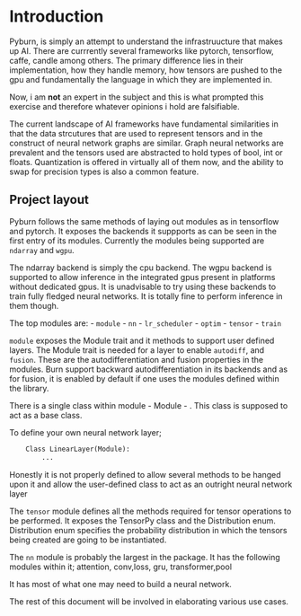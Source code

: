 # Introduction

Pyburn, is simply an attempt to understand the infrastruucture that makes
up AI. There are currrently several frameworks like pytorch, tensorflow,
caffe, candle among others. The primary difference lies in their implementation,
how they handle memory, how tensors are pushed to the gpu and fundamentally the
language in which they are implemented in.

Now, i am **not** an expert in the subject and this is what prompted this exercise
and therefore whatever opinions i hold are falsifiable.

The current landscape of AI frameworks have fundamental similarities in that the data
 strcutures that are used to represent tensors and in the construct of neural network
graphs are similar.
Graph neural networks are prevalent and the tensors used are abstracted to hold types
of bool, int or floats. Quantization is offered in virtually all of them now, and the
ability to swap for precision types is also a common feature.

## Project layout

Pyburn follows the same methods of laying out modules as in tensorflow and pytorch.
It exposes the backends it suppports as can be seen in the first entry of its modules.
Currently the modules being supported are `ndarray` and `wgpu`. 

The ndarray backend is simply the cpu backend. The wgpu backend is supported to allow
inference in the integrated gpus present in platforms without dedicated gpus. It is
unadvisable to try using these backends to train fully fledged neural networks. It is
totally fine to perform inference in them though.

The top modules are:
    - `module`
    - `nn`
    - `lr_scheduler`
    - `optim`
    - `tensor`
    - `train`

`module` exposes the Module trait and it methods to support user defined layers.
The Module trait is needed for a layer to enable `autodiff`, and `fusion`.
These are the autodifferentiation and fusion properties in the modules.
Burn support backward autodifferentiation in its backends and as for fusion, it is
enabled by default if one uses the modules defined within the library.

There is a single class within module - Module - . This class is supposed to act as
a base class.

To define your own neural network layer;

```python
    Class LinearLayer(Module):
        ...

```

Honestly it is not properly defined to allow several methods to be hanged upon it
and allow the user-defined class to act as an outright neural network layer

The `tensor` module defines all the methods required for tensor operations to
be performed.
It exposes the TensorPy class and the Distribution enum.
Distribution enum specifies the probability distribution in which the tensors being
created are going to be instantiated.

The `nn` module is probably the largest in the package.
It has the following modules within it;
    attention, conv,loss, gru, transformer,pool

It has most of what one may need to build a neural network.

The rest of this document will be involved in elaborating various use cases.

